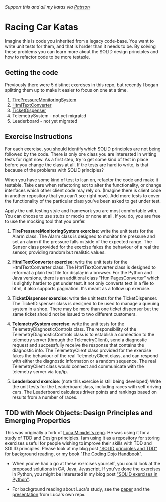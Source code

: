 _Support this and all my katas via [Patreon](https://www.patreon.com/EmilyBache)_

Racing Car Katas
=================

Imagine this is code you inherited from a legacy code-base. 
You want to write unit tests for them, and that is harder than it needs to be. 
By solving these problems you can learn more about the SOLID design principles and how to refactor code to be 
more testable.

Getting the code
----------------

Previously there were 5 distinct exercises in this repo, 
but recently I began splitting them up to make it easier to focus on one at a time.

1. [TirePressureMonitoringSystem](https://github.com/emilybache/TirePressure-Kata)
2. [HtmlTextConverter](https://github.com/emilybache/HtmlConverter-Kata)
3. [TicketDispenser](https://github.com/emilybache/TurnTicket-Kata)
4. TelemetrySystem - not yet migrated
5. Leaderboard - not yet migrated


Exercise Instructions
---------------------

For each exercise, you should identify which SOLID principles are not being followed by the code. 
There is only one class you are interested in writing tests for right now. 
As a first step, try to get some kind of test in place before you change the class at all. 
If the tests are hard to write, is that because of the problems with SOLID principles?

When you have some kind of test to lean on, refactor the code and make it testable. 
Take care when refactoring not to alter the functionality, or change interfaces which other client code may rely on. 
(Imagine there is client code in another repository that you can't see right now). 
Add more tests to cover the functionality of the particular class you've been asked to get under test.

Apply the unit testing style and framework you are most comfortable with. 
You can choose to use stubs or mocks or none at all. 
If you do, you are free to use the mocking tool that you prefer.

1. **TirePressureMonitoringSystem exercise**: write the unit tests for the Alarm class. 
   The Alarm class is designed to monitor tire pressure and set an alarm if the pressure falls outside of the 
   expected range. 
   The Sensor class provided for the exercise fakes the behaviour of a real tire sensor, 
   providing random but realistic values.

2. **HtmlTextConverter exercise**: write the unit tests for the HtmlTextConverter class. 
   The HtmlTextConverter class is designed to reformat a plain text file for display in a browser. 
   For the Python and Java versions, there is an additional class "HtmlPagesConverter" which is slightly harder to 
   get under test. 
   It not only converts text in a file to html, it also supports pagination. 
   It's meant as a follow up exercise.

3. **TicketDispenser exercise**: write the unit tests for the TicketDispenser. The TicketDispenser class is designed to be used to manage a queuing system in a shop. There may be more than one ticket dispenser but the same ticket should not be issued to two different customers.

4. **TelemetrySystem exercise**: write the unit tests for the TelemetryDiagnosticControls class. The responsibility of the TelemetryDiagnosticControls class is to establish a connection to the telemetry server (through the TelemetryClient), send a diagnostic request and successfully receive the response that contains the diagnostic info. The TelemetryClient class provided for the exercise fakes the behaviour of the real TelemetryClient class, and can respond with either the diagnostic information or a random sequence. The real TelemetryClient class would connect and communicate with the telemetry server via tcp/ip.

5. **Leaderboard exercise**: (note this exercise is still being developed) Write the unit tests for the Leaderboard class, including races with self driving cars. The Leaderboard calculates driver points and rankings based on results from a number of races.


TDD with Mock Objects: Design Principles and Emerging Properties
----------------------------------------------------------------

This was originally a fork of [Luca Minudel's repo](https://github.com/lucaminudel/TDDwithMockObjectsAndDesignPrinciples). 
He was using it for a study of TDD and Design principles. 
I am using it as a repository for storing exercises useful for people wishing to improve their skills with 
TDD and SOLID principles. 
Please look at my blog post ["SOLID principles and TDD"](http://coding-is-like-cooking.info/2012/09/solid-principles-and-tdd/) for background reading, 
or my book ["The Coding Dojo Handbook"](http://leanpub.com/codingdojohandbook).

- When you've had a go at these exercises yourself, 
  you could look at the [proposed solutions](https://github.com/lucaminudel/TDDwithMockObjectsAndDesignPrinciples/tree/master/TDDMicroExercises.ProposedSolution) in C#, Java, Javascript. 
  If you've done the exercises in Python, you might be interested in my blog post ["SOLID exercises in Python"](http://coding-is-like-cooking.info/2012/09/solid-exercises-in-python/).

- For background reading about Luca's study, see the [paper](https://github.com/lucaminudel/TDDwithMockObjectsAndDesignPrinciples/blob/master/Paper/mockobjects_emergingproperties.pdf?raw=true) and the [presentation](https://github.com/lucaminudel/TDDwithMockObjectsAndDesignPrinciples/blob/master/Slides/TDD-SOLID.pdf?raw=true) from Luca's own repo.
